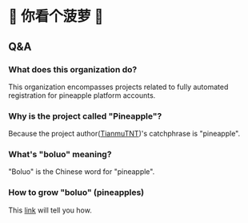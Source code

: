 # 🍍 你看个菠萝 🍍

## Q&A

### What does this organization do?
This organization encompasses projects related to fully automated registration for pineapple platform accounts.

### Why is the project called "Pineapple"?
Because the project author([TianmuTNT](https://github.com/TianmuTNT))'s catchphrase is "pineapple".

### What's "boluo" meaning?
"Boluo" is the Chinese word for "pineapple".

### How to grow "boluo" (pineapples)

This [link](https://github.com/CubeWhyMC/LunarClient-CN/wiki/How-to-grow-pineapples-%F0%9F%8D%8D) will tell you how.
